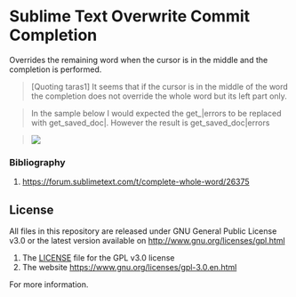 
# Sublime Text Overwrite Commit Completion


Overrides the remaining word when the cursor is in the middle and the completion is performed.


> [Quoting taras1] It seems that if the cursor is in the middle of the word the completion does not
> override the whole word but its left part only.

> In the sample below I would expected the get_|errors to be replaced with get_saved_doc|. However
> the result is get_saved_doc|errors

> ![](https://forum.sublimetext.com/uploads/default/original/3X/5/9/593a43a91aca20e7e821325f6c9bbe3c35559723.gif)


### Bibliography

1. https://forum.sublimetext.com/t/complete-whole-word/26375


## License

All files in this repository are released under GNU General Public License v3.0
or the latest version available on http://www.gnu.org/licenses/gpl.html

1. The [LICENSE](LICENSE) file for the GPL v3.0 license
1. The website https://www.gnu.org/licenses/gpl-3.0.en.html

For more information.


